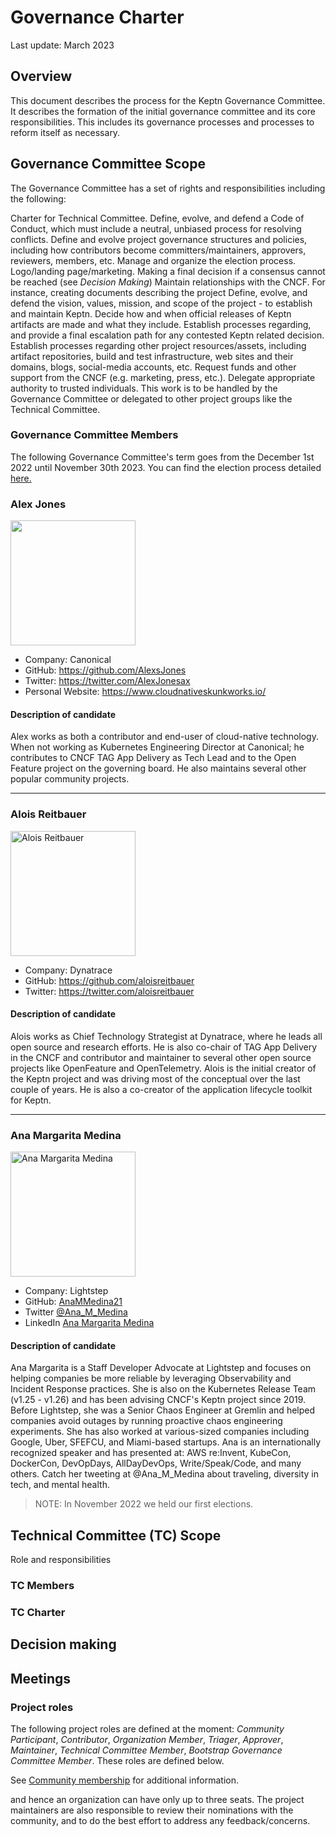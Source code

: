 # Governance Charter

Last update: March 2023

## Overview

This document describes the process for the Keptn Governance Committee.
It describes the formation of the initial governance committee and its core responsibilities.
This includes its governance processes and processes to reform itself as necessary.


## Governance Committee Scope


The Governance Committee has a set of rights and responsibilities including the following:

Charter for Technical Committee.
Define, evolve, and defend a Code of Conduct, which must include a neutral, unbiased process for resolving conflicts.
Define and evolve project governance structures and policies, including how contributors become committers/maintainers, approvers, reviewers, members, etc.
Manage and organize the election process.
Logo/landing page/marketing.
Making a final decision if a consensus cannot be reached (see _Decision Making_)
Maintain relationships with the CNCF. For instance, creating documents describing the project
Define, evolve, and defend the vision, values, mission, and scope of the project - to establish and maintain Keptn.
Decide how and when official releases of Keptn artifacts are made and what they include.
Establish processes regarding, and provide a final escalation path for any contested Keptn related decision.
Establish processes regarding other project resources/assets, including artifact repositories, build and test infrastructure, web sites and their domains, blogs, social-media accounts, etc.
Request funds and other support from the CNCF (e.g. marketing, press, etc.).
Delegate appropriate authority to trusted individuals.
This work is to be handled by the Governance Committee or delegated to other project groups like the Technical Committee.


### Governance Committee Members

The following Governance Committee's term goes from the December 1st 2022 until November 30th 2023.
You can find the election process detailed [here.](https://github.com/keptn/community/blob/main/elections/2022/governance-committee-election.md)

### Alex Jones

<img src="https://i.ibb.co/M5SLpD0/KC-CNC-NA-headshot-221027-Alex-Jones-2215.jpg" height="200" />

- Company: Canonical
- GitHub: https://github.com/AlexsJones
- Twitter: https://twitter.com/AlexJonesax
- Personal Website: https://www.cloudnativeskunkworks.io/

#### Description of candidate ####

Alex works as both a contributor and end-user of cloud-native technology. 
When not working as Kubernetes Engineering Director at Canonical; he contributes to CNCF TAG App Delivery as Tech Lead and to the Open Feature project on the governing board. He also maintains several other popular community projects.

---

### Alois Reitbauer

<img src="https://engineering.dynatrace.com/_next/image?url=https%3A%2F%2Fbackend.engineering.dynatrace.com%2Fimg%2Fresized%2F291%3Fwidth%3D220&w=3840&q=90" alt="Alois Reitbauer" height="200" width="200">

- Company: Dynatrace
- GitHub: https://github.com/aloisreitbauer
- Twitter: https://twitter.com/aloisreitbauer

#### Description of candidate ####

Alois works as Chief Technology Strategist at Dynatrace, where he leads all open source and research efforts. He is also co-chair of TAG App Delivery in the CNCF and contributor and maintainer to several other open source projects like OpenFeature and OpenTelemetry. Alois is the initial creator of the Keptn project and was driving most of the conceptual over the last couple of years. He is also a co-creator of the application lifecycle toolkit for Keptn. 

---

### Ana Margarita Medina

<img src="https://avatars.githubusercontent.com/u/3894791" alt="Ana Margarita Medina" height="200" width="200">

- Company: Lightstep
- GitHub: [AnaMMedina21](https://github.com/AnaMMedina21)
- Twitter [@Ana_M_Medina](https://twitter.com/Ana_M_Medina)
- LinkedIn [Ana Margarita Medina](https://www.linkedin.com/in/anammedina/)

#### Description of candidate ####
Ana Margarita is a Staff Developer Advocate at Lightstep and focuses on helping companies be more reliable by leveraging Observability and Incident Response practices. She is also on the Kubernetes Release Team (v1.25 - v1.26) and has been advising CNCF's Keptn project since 2019. Before Lightstep, she was a Senior Chaos Engineer at Gremlin and helped companies avoid outages by running proactive chaos engineering experiments. She has also worked at various-sized companies including Google, Uber, SFEFCU, and Miami-based startups. Ana is an internationally recognized speaker and has presented at: AWS re:Invent, KubeCon, DockerCon, DevOpDays, AllDayDevOps, Write/Speak/Code, and many others. Catch her tweeting at @Ana_M_Medina about traveling, diversity in tech, and mental health.

> NOTE:
> In November 2022 we held our first elections.

## Technical Committee (TC) Scope

Role and responsibilities


### TC Members



### TC Charter



## Decision making



## Meetings



### Project roles

The following project roles are defined at the moment:
_Community Participant_,
_Contributor_,
_Organization Member_,
_Triager_,
_Approver_,
_Maintainer_,
_Technical Committee Member_,
_Bootstrap Governance Committee Member_.
These roles are defined below.

See [Community membership](./COMMUNITY_MEMBERSHIP.md) for additional information.





and hence an organization can have only up to three seats.
The project maintainers are also responsible to review their nominations with the community,
and to do the best effort to address any feedback/concerns.
